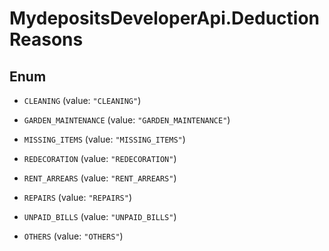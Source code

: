 # MydepositsDeveloperApi.DeductionReasons

## Enum


* `CLEANING` (value: `"CLEANING"`)

* `GARDEN_MAINTENANCE` (value: `"GARDEN_MAINTENANCE"`)

* `MISSING_ITEMS` (value: `"MISSING_ITEMS"`)

* `REDECORATION` (value: `"REDECORATION"`)

* `RENT_ARREARS` (value: `"RENT_ARREARS"`)

* `REPAIRS` (value: `"REPAIRS"`)

* `UNPAID_BILLS` (value: `"UNPAID_BILLS"`)

* `OTHERS` (value: `"OTHERS"`)


